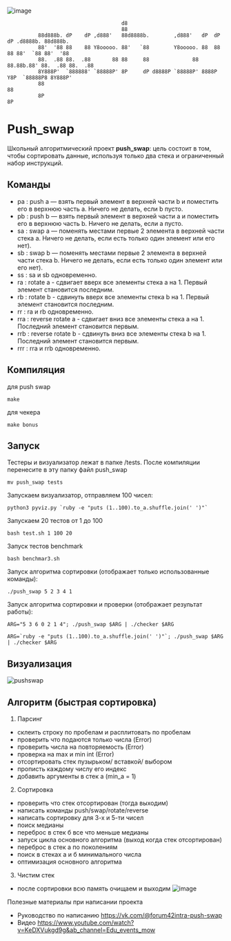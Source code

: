 ![image](https://user-images.githubusercontent.com/58044383/150656131-5d2e991e-b7b2-49d6-af81-3b04c3e88c2d.png)

``` console
                                     d8
                                     88
          88d888b. dP    dP ,d888'   88d8888b.        ,d888'   dP  dP  dP .d8888b. 88d888b.
          88'  '88 88    88 Y8ooooo. 88'   `88        Y8ooooo. 88  88  88 88'  `88 88'  '88
          88.  .88 88.  .88       88 88     88              88 88.88b.88' 88.  .88 88.  .88
          8Y888P'  `888888' `88888P' 8P     dP d8888P `88888P' 8888P Y8P  `88888P8 8Y888P'
          88                                                                       88
          8P                                                                       8P
```
Push_swap
=========

Школьный алгоритмический проект **push_swap**: цель состоит в том, чтобы сортировать данные, используя только два стека и ограниченный набор инструкций.

Команды
-------
- pa : push a — взять первый элемент в верхней части b и поместить его в
				верхнюю часть a. Ничего не делать, если b пусто.
- pb : push b — взять первый элемент в верхней части a и поместить его в
				верхнюю часть b. Ничего не делать, если a пусто.
- sa : swap a — поменять местами первые 2 элемента в верхней части стека a.
			Ничего не делать, если есть только один элемент или его нет).
- sb : swap b — поменять местами первые 2 элемента в верхней части стека b.
			Ничего не делать, если есть только один элемент или его нет).
- ss : sa и sb одновременно.
- ra : rotate a - сдвигает вверх все элементы стека a на 1.
			Первый элемент становится последним.
- rb : rotate b - сдвинуть вверх все элементы стека b на 1.
			Первый элемент становится последним.
- rr : ra и rb одновременно.
- rra : reverse rotate a - сдвигает вниз все элементы стека a на 1.
			Последний элемент становится первым.
- rrb : reverse rotate b - сдвинуть вниз все элементы стека b на 1.
			Последний элемент становится первым.
- rrr : rra и rrb одновременно.

Компиляция
----------
для push swap
```
make
```
для чекера
```
make bonus
```
Запуск
------
Тестеры и визуализатор лежат в папке /tests. После компиляции перенесите в эту папку файл push_swap
```
mv push_swap tests
```
Запускаем визуализатор, отправляем 100 чисел:
```
python3 pyviz.py `ruby -e "puts (1..100).to_a.shuffle.join(' ')"`
```
Запускаем 20 тестов от 1 до 100
```
bash test.sh 1 100 20
```
Запуск тестов benchmark
```
bash benchmar3.sh
```

Запуск алгоритма сортировки (отображает только использованные команды):
```
./push_swap 5 2 3 4 1
```
Запуск алгоритма сортировки и проверки (отображает результат работы):
```
ARG="5 3 6 0 2 1 4"; ./push_swap $ARG | ./checker $ARG
```
```
ARG=`ruby -e "puts (1..100).to_a.shuffle.join(' ')"`; ./push_swap $ARG | ./checker $ARG
```


Визуализация
------------
![pushswap](https://user-images.githubusercontent.com/38796098/57738594-6b6ae500-76b0-11e9-9d29-0f59ee825e8e.gif)

Алгоритм (быстрая сортировка)
-------
1) Парсинг
- склеить строку по пробелам и расплитовать по пробелам
- проверить что подаются только числа (Error)
- проверить числа на повторяемость (Error)
- проверка на max и min int (Error)
- отсортировать стек пузырьком/ вставкой/ выбором
- прописть каждому числу его индекс
- добавить аргументы в стек а (min_a = 1)

2) Сортировка
- проверить что стек отсортирован (тогда выходим)
- написать команды push/swap/rotate/reverse
- написать сортировку для 3-х и 5-ти чисел
- поиск медианы
- переброс в стек б все что меньше медианы 
- запуск цикла основного алгоритма (выход когда стек отсортирован)
- переброс в стек а по поколениям
- поиск в стеках a и б минимального числа
- оптимизация основного алгоритма

3) Чистим стек
- после сортировки всю память очищаем и выходим
![image](https://user-images.githubusercontent.com/58044383/150677927-ac949e02-1f44-41cc-94d3-44e5fdd32dce.png)



Полезные материалы при написании проекта
- Руководство по написанию https://vk.com/@forum42intra-push-swap
- Видео https://www.youtube.com/watch?v=KeDXVukgd9g&ab_channel=Edu_events_mow
